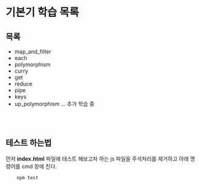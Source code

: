# 기본기 학습 목록
## 목록
- map_and_filter
- each
- polymorphism
- curry
- get
- reduce
- pipe
- keys
- up_polymorphism
... 추가 학습 중

<br>
<br>

## 테스트 하는법
먼저 __index.html__ 파일에 테스트 해보고자 하는 js 파일을 주석처리를 제거하고 아래 명령어를 cmd 창에 친다.

```
    npm test
```